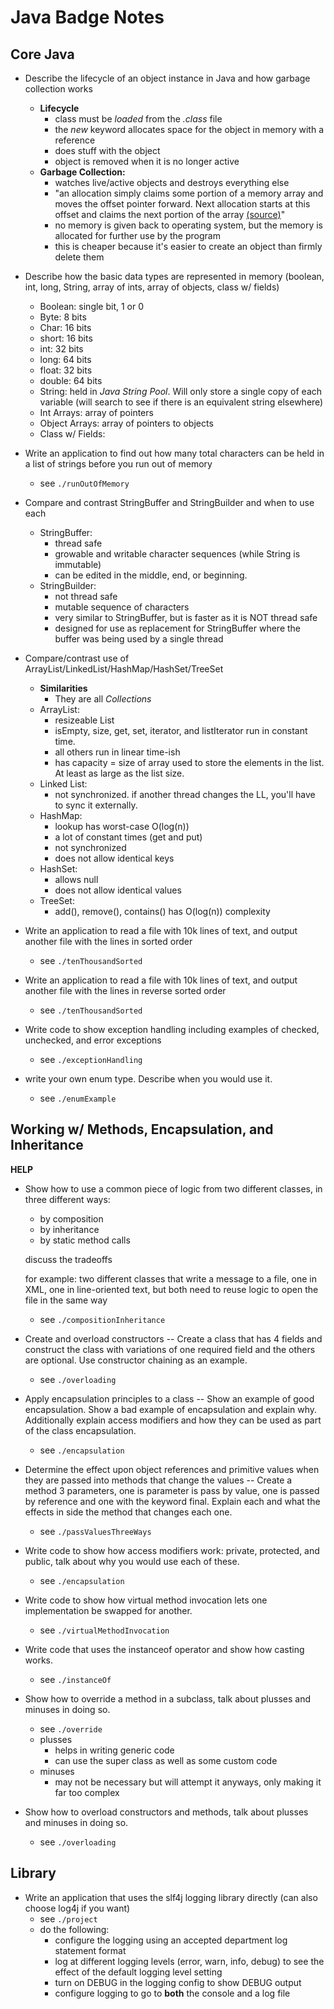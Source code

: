 # Java Badge Notes

## Core Java

* Describe the lifecycle of an object instance in Java and how garbage collection works
    * **Lifecycle**
        * class must be *loaded* from the *.class* file
        * the *new* keyword allocates space for the object in memory with a reference
        * does stuff with the object
        * object is removed when it is no longer active
    * **Garbage Collection:**
        * watches live/active objects and destroys everything else
        * "an allocation simply claims some portion of a memory array and moves the offset pointer forward. Next allocation starts at this offset and claims the next portion of the array [(source)](https://www.dynatrace.com/resources/ebooks/javabook/how-garbage-collection-works/)"
        * no memory is given back to operating system, but the memory is allocated for further use by the program
        * this is cheaper because it's easier to create an object than firmly delete them
    
* Describe how the basic data types are represented in memory (boolean, int, long, String, array of ints, array of objects, class w/ fields)
    * Boolean: single bit, 1 or 0
    * Byte: 8 bits
    * Char: 16 bits
    * short: 16 bits
    * int: 32 bits
    * long: 64 bits
    * float: 32 bits
    * double: 64 bits
    * String: held in *Java String Pool*. Will only store a single copy of each variable (will search to see if there is an equivalent string elsewhere)
    * Int Arrays: array of pointers
    * Object Arrays: array of pointers to objects
    * Class w/ Fields:

* Write an application to find out how many total characters can be held in a list of strings before you run out of memory
    * see `./runOutOfMemory`

* Compare and contrast StringBuffer and StringBuilder and when to use each
    * StringBuffer: 
        * thread safe
        * growable and writable character sequences (while String is immutable)
        * can be edited in the middle, end, or beginning.
    * StringBuilder:
        * not thread safe
        * mutable sequence of characters
        * very similar to StringBuffer, but is faster as it is NOT thread safe
        * designed for use as replacement for StringBuffer where the buffer was being used by a single thread


* Compare/contrast use of ArrayList/LinkedList/HashMap/HashSet/TreeSet
    * **Similarities**
        * They are all *Collections*
    * ArrayList:
        * resizeable List
        * isEmpty, size, get, set, iterator, and listIterator run in constant time.
        * all others run in linear time-ish
        * has capacity = size of array used to store the elements in the list. At least as large as the list size.
    * Linked List:
        * not synchronized. if another thread changes the LL, you'll have to sync it externally.
    * HashMap:
        * lookup has worst-case O(log(n))
        * a lot of constant times (get and put)
        * not synchronized
        * does not allow identical keys
    * HashSet:
        * allows null
        * does not allow identical values
    * TreeSet:
        * add(), remove(), contains() has O(log(n)) complexity
    

* Write an application to read a file with 10k lines of text, and output another file with the lines in sorted order
    * see `./tenThousandSorted`


* Write an application to read a file with 10k lines of text, and output another file with the lines in reverse sorted order
    * see `./tenThousandSorted`

* Write code to show exception handling including examples of checked, unchecked, and error exceptions
    * see `./exceptionHandling`

* write your own enum type. Describe when you would use it.
    * see `./enumExample`

## Working w/ Methods, Encapsulation, and Inheritance

**HELP**
* Show how to use a common piece of logic from two different classes, in three different ways:
    * by composition
    * by inheritance
    * by static method calls

    discuss the tradeoffs 
    
    for example: two different classes that write a message to a file, one in XML, one in line-oriented text, but both need to reuse logic to open the file in the same way

    * see `./compositionInheritance`

*   Create and overload constructors -- Create a class that has 4 fields and construct the class with variations of one required field and the others are optional.  Use constructor chaining as an example. 
    * see `./overloading`

*   Apply encapsulation principles to a class -- Show an example of good encapsulation.  Show a bad example of encapsulation and explain why.  Additionally explain access modifiers and how they can be used as part of the class encapsulation.  
    * see `./encapsulation`

*   Determine the effect upon object references and primitive values when they are passed into methods that change the values -- Create a method 3 parameters, one is parameter is pass by value, one is passed by reference and one with the keyword final.  Explain each and what the effects in side the method that changes each one.  
    * see `./passValuesThreeWays`

*   Write code to show how access modifiers work: private, protected, and public, talk about why you would use each of these.  
    * see `./encapsulation`

*   Write code to show how virtual method invocation lets one implementation be swapped for another.  
    * see `./virtualMethodInvocation`

*   Write code that uses the instanceof operator and show how casting works.  
    * see `./instanceOf`

* Show how to override a method in a subclass, talk about plusses and minuses in doing so.
    * see `./override`
    * plusses
        * helps in writing generic code
        * can use the super class as well as some custom code
    * minuses
        * may not be necessary but will attempt it anyways, only making it far too complex

* Show how to overload constructors and methods, talk about plusses and minuses in doing so.
    * see `./overloading`

## Library

* Write an application that uses the slf4j logging library directly (can also choose log4j if you want)
    * see `./project`
    * do the following:
        * configure the logging using an accepted department log statement format
        * log at different logging levels (error, warn, info, debug) to see the effect of the default logging level setting
        * turn on DEBUG in the logging config to show DEBUG output
        * configure logging to go to **both** the console and a log file
